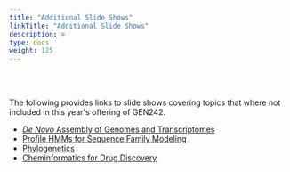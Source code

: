 ```yaml
---
title: "Additional Slide Shows"
linkTitle: "Additional Slide Shows"
description: >
type: docs
weight: 125
---
```


<br></br>

The following provides links to slide shows covering topics that where not included in
this year's offering of GEN242. 

+ [_De Novo_ Assembly of Genomes and Transcriptomes](https://bit.ly/3Nh7U5N)
+ [Profile HMMs for Sequence Family Modeling](https://drive.google.com/file/d/1HWVelBN7NxbllWHr4mxBs8YhElTghXzb/view?usp=sharing)
+ [Phylogenetics](https://bit.ly/3Pn8ku8)
+ [Cheminformatics for Drug Discovery](https://drive.google.com/file/d/1G0oBLbcpm1DBmH6ZYm2F0aqADEChQQmL/view?usp=sharing)

